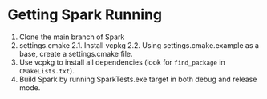 # Getting Spark Running

1. Clone the main branch of Spark
2. settings.cmake
2.1. Install vcpkg
2.2. Using settings.cmake.example as a base, create a settings.cmake file.
3. Use vcpkg to install all dependencies (look for `find_package` in `CMakeLists.txt`).
4. Build Spark by running SparkTests.exe target in both debug and release mode.